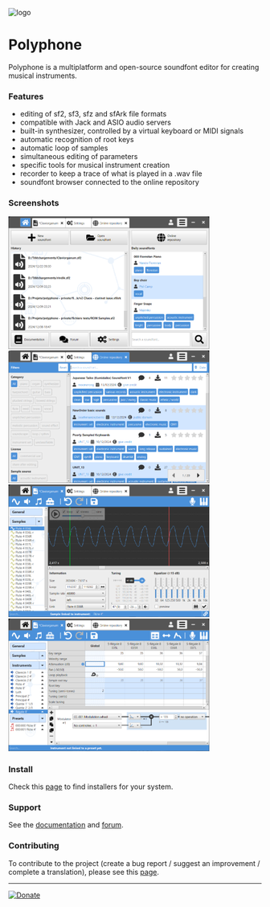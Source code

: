 ![logo](logo.png "logo")
# Polyphone

Polyphone is a multiplatform and open-source soundfont editor for creating musical instruments.

### Features

 * editing of sf2, sf3, sfz and sfArk file formats
 * compatible with Jack and ASIO audio servers
 * built-in synthesizer, controlled by a virtual keyboard or MIDI signals
 * automatic recognition of root keys
 * automatic loop of samples
 * simultaneous editing of parameters
 * specific tools for musical instrument creation
 * recorder to keep a trace of what is played in a .wav file
 * soundfont browser connected to the online repository

### Screenshots

<p float="left">
  <img src="screenshots/Home.png" alt="Home" width="400" />
  <img src="screenshots/SoundfontBrowser.png" alt="Soundfont browser" width="400" />
  <img src="screenshots/SampleConfiguration.png" alt="Sample configuration" width="400" />
  <img src="screenshots/InstrumentEditing.png" alt="Instrument editing" width="400" />
</p>

### Install

Check this [page](https://www.polyphone.io/software) to find installers for your system.

### Support

See the [documentation](https://www.polyphone.io/documentation) and [forum](https://www.polyphone.io/forum).

### Contributing

To contribute to the project (create a bug report / suggest an improvement / complete a translation), please see this [page](CONTRIBUTE.md).

- - - - 

[![Donate](https://img.shields.io/badge/Donate-PayPal-green.svg)](https://www.paypal.com/cgi-bin/webscr?cmd=_donations&business=ESBLSGPJ7P938&lc=US&item_name=Polyphone%20project)
